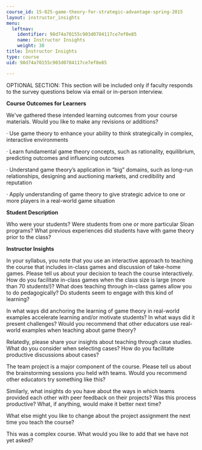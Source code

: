 ```yaml
---
course_id: 15-025-game-theory-for-strategic-advantage-spring-2015
layout: instructor_insights
menu:
  leftnav:
    identifier: 98d74a70155c903d0784117ce7ef0e85
    name: Instructor Insights
    weight: 30
title: Instructor Insights
type: course
uid: 98d74a70155c903d0784117ce7ef0e85

---
```


OPTIONAL SECTION: This section will be included only if faculty responds to the survey questions below via email or in-person interview.

**Course Outcomes for Learners**

We've gathered these intended learning outcomes from your course materials. Would you like to make any revisions or additions?

· Use game theory to enhance your ability to think strategically in complex, interactive environments

· Learn fundamental game theory concepts, such as rationality, equilibrium, predicting outcomes and influencing outcomes

· Understand game theory’s application in “big” domains, such as long-run relationships, designing and auctioning markets, and credibility and reputation 

· Apply understanding of game theory to give strategic advice to one or more players in a real-world game situation

**Student Description**

Who were your students? Were students from one or more particular Sloan programs? What previous experiences did students have with game theory prior to the class?

**Instructor Insights**

In your syllabus, you note that you use an interactive approach to teaching the course that includes in-class games and discussion of take-home games. Please tell us about your decision to teach the course interactively. How do you facilitate in-class games when the class size is large (more than 70 students!)? What does teaching through in-class games allow you to do pedagogically? Do students seem to engage with this kind of learning? 

In what ways did anchoring the learning of game theory in real-world examples accelerate learning and/or motivate students? In what ways did it present challenges? Would you recommend that other educators use real-world examples when teaching about game theory?

Relatedly, please share your insights about teaching through case studies. What do you consider when selecting cases? How do you facilitate productive discussions about cases?

The team project is a major component of the course. Please tell us about the brainstorming sessions you held with teams. Would you recommend other educators try something like this? 

Similarly, what insights do you have about the ways in which teams provided each other with peer feedback on their projects? Was this process productive? What, if anything, would make it better next time?

What else might you like to change about the project assignment the next time you teach the course?

This was a complex course. What would you like to add that we have not yet asked?